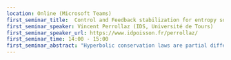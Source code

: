 ```yaml
---
location: Online (Microsoft Teams)
first_seminar_title:  Control and Feedback stabilization for entropy solutions to conservation laws
first_seminar_speaker: Vincent Perrollaz (IDS, Université de Tours)
first_seminar_speaker_url: https://www.idpoisson.fr/perrollaz/
first_seminar_time: 14:00 - 15:00
first_seminar_abstract: "Hyperbolic conservation laws are partial differential equations that are used to model many kind of physical phenomena: gas dynamics, traffic flow, electromagnetism, shallow water theory, combustion theory…</br>However even the simplest equation of this kind, the so called Burgers’ equation can be shown to blow up generically. In the ’60s, people developed the concept of entropy solutions to regain global existence and uniqueness of solutions, but for such solutions the « linearization paradigm » can be shown to fail: the nonlinear problem has local properties that are very different than the linearized system. This is particularly striking in the context of control theory as we will explain. This also leads to the failure of most the methods used for other nonlinear PDEs to get exact controllability and feedback stabilization.</br>In this talk, after providing some background on entropy solutions, we will describe some of the few results and techniques that are available for this kind of equations in this context of solutions."
---
```

